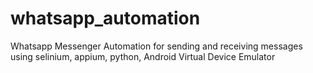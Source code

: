 # whatsapp_automation
Whatsapp Messenger Automation for sending and receiving messages using selinium, appium, python, Android Virtual Device Emulator
